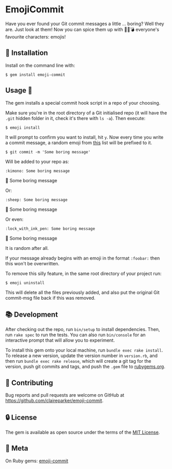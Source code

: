 # EmojiCommit

Have you ever found your Git commit messages a little ... boring? Well they are. Just look at them! Now you can spice them up with :curry::banana::bomb: everyone's favourite characters: emojis!

## :wrench: Installation

Install on the command line with:

    $ gem install emoji-commit

## Usage :floppy_disk:

The gem installs a special commit hook script in a repo of your choosing.

Make sure you're in the root directory of a Git initialised repo (it will have the `.git` hidden folder in it, check it's there with `ls -a`). Then execute:

    $ emoji install

It will prompt to confirm you want to install, hit `y`. Now every time you write a commit message, a random emoji from [this](http://www.emoji-cheat-sheet.com/) list will be prefixed to it.

    $ git commit -m 'Some boring message'

Will be added to your repo as:

    :kimono: Some boring message

:kimono: Some boring message

Or:

    :sheep: Some boring message

:sheep: Some boring message

Or even:

    :lock_with_ink_pen: Some boring message

:lock_with_ink_pen: Some boring message

It is random after all.

If your message already begins with an emoji in the format `:foobar:` then this won't be overwritten.

To remove this silly feature, in the same root directory of your project run:

    $ emoji uninstall

This will delete all the files previously added, and also put the original Git commit-msg file back if this was removed.

## :books: Development

After checking out the repo, run `bin/setup` to install dependencies. Then, run `rake spec` to run the tests. You can also run `bin/console` for an interactive prompt that will allow you to experiment.

To install this gem onto your local machine, run `bundle exec rake install`. To release a new version, update the version number in `version.rb`, and then run `bundle exec rake release`, which will create a git tag for the version, push git commits and tags, and push the `.gem` file to [rubygems.org](https://rubygems.org).

## :bug: Contributing

Bug reports and pull requests are welcome on GitHub at https://github.com/claireparker/emoji-commit.

## :lock: License

The gem is available as open source under the terms of the [MIT License](http://opensource.org/licenses/MIT).

## :crystal_ball: Meta

On Ruby gems: [emoji-commit](https://rubygems.org/gems/emoji-commit)

